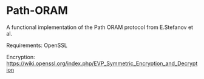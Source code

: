 # Path-ORAM
A functional implementation of the Path ORAM protocol from E.Stefanov et al.

Requirements: OpenSSL

Encryption: https://wiki.openssl.org/index.php/EVP_Symmetric_Encryption_and_Decryption
